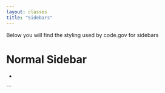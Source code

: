 ```yaml
---
layout: classes
title: "Sidebars"
---
```


<p>Below you will find the styling used by code.gov for sidebars</p>

# Normal Sidebar
<nav class="sidebar left">
  <ul class="first-level">
    <li>
    </li>
  </ul>
</div>
```

```
